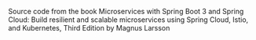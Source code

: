 Source code from the book Microservices with Spring Boot 3 and Spring Cloud: Build resilient and scalable microservices using Spring Cloud, Istio, and Kubernetes, Third Edition by Magnus Larsson
